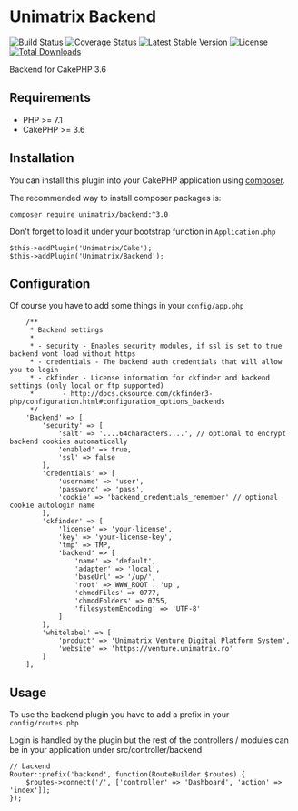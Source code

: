 # Unimatrix Backend

[![Build Status](https://api.travis-ci.org/unimatrix/backend.svg?branch=master)](https://travis-ci.org/unimatrix/backend)
[![Coverage Status](https://codecov.io/gh/unimatrix/backend/branch/master/graph/badge.svg)](https://codecov.io/gh/unimatrix/backend)
[![Latest Stable Version](https://poser.pugx.org/unimatrix/backend/v/stable.svg)](https://packagist.org/packages/unimatrix/backend)
[![License](https://poser.pugx.org/unimatrix/backend/license.svg)](https://packagist.org/packages/unimatrix/backend)
[![Total Downloads](https://poser.pugx.org/unimatrix/backend/d/total.svg)](https://packagist.org/packages/unimatrix/backend)

Backend for CakePHP 3.6

## Requirements
* PHP >= 7.1
* CakePHP >= 3.6

## Installation

You can install this plugin into your CakePHP application using [composer](http://getcomposer.org).

The recommended way to install composer packages is:

```
composer require unimatrix/backend:^3.0
```

Don't forget to load it under your bootstrap function in `Application.php`
```
$this->addPlugin('Unimatrix/Cake');
$this->addPlugin('Unimatrix/Backend');
```

## Configuration

Of course you have to add some things in your `config/app.php`
```
    /**
     * Backend settings
     *
     * - security - Enables security modules, if ssl is set to true backend wont load without https
     * - credentials - The backend auth credentials that will allow you to login
     * - ckfinder - License information for ckfinder and backend settings (only local or ftp supported)
     *       - http://docs.cksource.com/ckfinder3-php/configuration.html#configuration_options_backends
     */
    'Backend' => [
        'security' => [
            'salt' => '....64characters....', // optional to encrypt backend cookies automatically
            'enabled' => true,
            'ssl' => false
        ],
        'credentials' => [
            'username' => 'user',
            'password' => 'pass',
            'cookie' => 'backend_credentials_remember' // optional cookie autologin name
        ],
        'ckfinder' => [
            'license' => 'your-license',
            'key' => 'your-license-key',
            'tmp' => TMP,
            'backend' => [
                'name' => 'default',
                'adapter' => 'local',
                'baseUrl' => '/up/',
                'root' => WWW_ROOT . 'up',
                'chmodFiles' => 0777,
                'chmodFolders' => 0755,
                'filesystemEncoding' => 'UTF-8'
            ]
        ],
        'whitelabel' => [
            'product' => 'Unimatrix Venture Digital Platform System',
            'website' => 'https://venture.unimatrix.ro'
        ]
    ],
 ```

## Usage

To use the backend plugin you have to add a prefix in your `config/routes.php`

Login is handled by the plugin but the rest of the controllers / modules can be in your application under src/controller/backend

```
// backend
Router::prefix('backend', function(RouteBuilder $routes) {
    $routes->connect('/', ['controller' => 'Dashboard', 'action' => 'index']);
});
```
